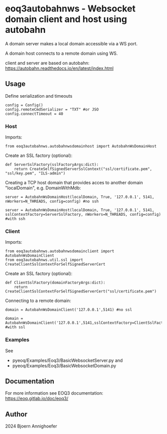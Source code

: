 # eoq3autobahnws - Websocket domain client and host using autobahn

A domain server makes a local domain accessible via a WS port.

A domain host connects to a remote domain using WS. 

client and server are based on autobahn: https://autobahn.readthedocs.io/en/latest/index.html
		
## Usage

Define serialization and timeouts

    config = Config()
    config.remoteCmdSerializer = "TXT" #or JSO
    config.connectTimeout = 40

### Host

Imports: 

    from eoq3autobahnws.autobahnwsdomainhost import AutobahnWsDomainHost
	
Create an SSL factory (optional):
	
	def ServerSslFactory(sslFactoryArgs:dict):
        return CreateSelfSignedServerSslContext("ssl/certificate.pem", "ssl/key.pem", "ILS-admin")
	 
Creating a TCP host domain that provides acces to another domain "localDomain", e.g. DomainWithMdb:

    server = AutobahnWsDomainHost(localDomain, True, '127.0.0.1', 5141, nWorkers=N_THREADS, config=config) #no ssh

	server = AutobahnWsDomainHost(localDomain, True, '127.0.0.1', 5141, sslContextFactory=ServerSslFactory, nWorkers=N_THREADS, config=config) #with ssh

### Client

Imports: 

    from eoq3autobahnws.autobahnwsdomainclient import AutobahnWsDomainClient
    from eoq3autobahnws.util.ssl import CreateClientSslContextForSelfSignedServerCert
	
Create an SSL factory (optional):

    def ClientSslFactory(domainFactoryArgs:dict): 
        return CreateClientSslContextForSelfSignedServerCert("ssl/certificate.pem")
	 
Connecting to a remote domain:

    domain = AutobahnWsDomainClient('127.0.0.1',5141) #no ssl

	domain = AutobahnWsDomainClient('127.0.0.1',5141,sslContextFactory=ClientSslFactory) #with ssl
	
### Examples

See

* pyeoq/Examples/Eoq3/BasicWebsocketServer.py and
* pyeoq/Examples/Eoq3/BasicWebsocketDomain.py
	

## Documentation

For more information see EOQ3 documentation: https://eoq.gitlab.io/doc/eoq3/

## Author

2024 Bjoern Annighoefer